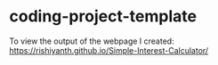 # coding-project-template

To view the output of the webpage I created:
https://rishiyanth.github.io/Simple-Interest-Calculator/
